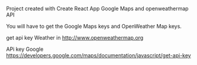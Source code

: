Project created with Create React App Google Maps and openweathermap API

You will have to get the Google Maps keys and OpenWeather Map keys.

get api key Weather in 
http://www.openweathermap.org

APi key Google 
https://developers.google.com/maps/documentation/javascript/get-api-key